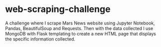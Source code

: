 # web-scraping-challenge
A challenge where I scrape Mars News website using Jupyter Notebook, Pandas, BeautifulSoup and Requests. Then with the data collected I use MongoDB with Flask templating to create a new HTML page that displays the specific information collected.
